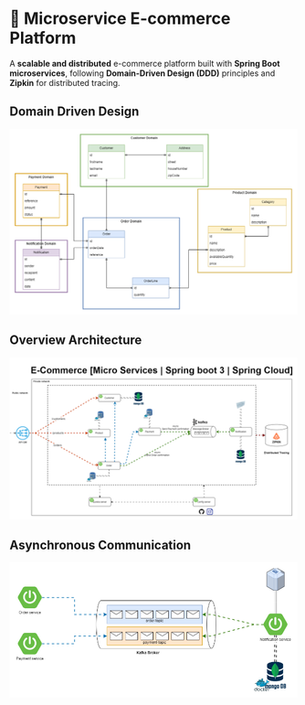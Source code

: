 # 🛒 Microservice E-commerce Platform

A **scalable and distributed** e-commerce platform built with **Spring Boot microservices**, following **Domain-Driven Design (DDD)** principles and **Zipkin** for distributed tracing.

## Domain Driven Design
![Microservice E-commerce DDD](assests/Ecommerce-microservice-domain-class-diagram.png)

## Overview Architecture
![Overview Architecture](assests/Ecommerce-microservice-global-architecture.png)

## Asynchronous Communication
![Asynchronous Communication](assests/Ecommerce-microservice-async-communication.png)
